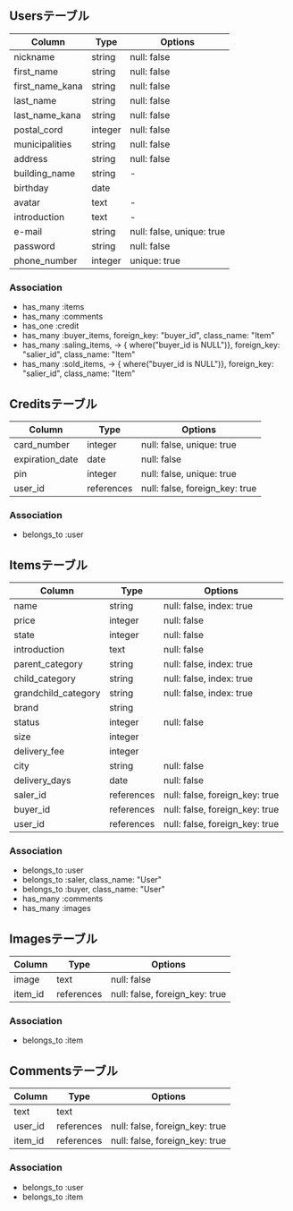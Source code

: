 ## Usersテーブル

|Column|Type|Options|
|------|----|-------|
|nickname|string|null: false|
|first_name|string|null: false|
|first_name_kana|string|null: false|
|last_name|string|null: false|
|last_name_kana|string|null: false|
|postal_cord|integer|null: false|
|municipalities|string|null: false|
|address|string|null: false|
|building_name|string|-|
|birthday|date||
|avatar|text|-|
|introduction|text|-|
|e-mail|string|null: false, unique: true|
|password|string|null: false|
|phone_number|integer|unique: true|

### Association
- has_many :items
- has_many :comments
- has_one :credit
- has_many :buyer_items, foreign_key: "buyer_id", class_name: "Item"
- has_many :saling_items, -> { where("buyer_id is NULL")}, foreign_key: "salier_id", class_name: "Item"
- has_many :sold_items, -> { where("buyer_id is NULL")}, foreign_key: "salier_id", class_name: "Item"


## Creditsテーブル

|Column|Type|Options|
|------|----|-------|
|card_number|integer|null: false, unique: true|
|expiration_date|date|null: false|
|pin|integer|null: false, unique: true|
|user_id|references|null: false, foreign_key: true|

### Association
- belongs_to :user


## Itemsテーブル

|Column|Type|Options|
|------|----|-------|
|name|string|null: false, index: true|
|price|integer|null: false|
|state|integer|null: false|
|introduction|text|null: false|
|parent_category|string|null: false, index: true|
|child_category|string|null: false, index: true|
|grandchild_category|string|null: false, index: true|
|brand|string||
|status|integer|null: false|
|size|integer||
|delivery_fee|integer||
|city|string|null: false|
|delivery_days|date|null: false|
|saler_id|references|null: false, foreign_key: true|
|buyer_id|references|null: false, foreign_key: true|
|user_id|references|null: false, foreign_key: true|

### Association
- belongs_to :user
- belongs_to :saler, class_name: "User"
- belongs_to :buyer, class_name: "User"
- has_many :comments
- has_many :images


## Imagesテーブル

|Column|Type|Options|
|------|----|-------|
|image|text|null: false|
|item_id|references|null: false, foreign_key: true|

### Association
- belongs_to :item


## Commentsテーブル

|Column|Type|Options|
|------|----|-------|
|text|text||
|user_id|references|null: false, foreign_key: true|
|item_id|references|null: false, foreign_key: true|

### Association
- belongs_to :user
- belongs_to :item

